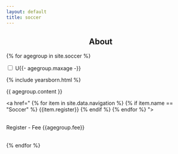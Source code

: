 ```yaml
---
layout: default
title: soccer
---
```


<center><h2>About</h2></center>

{% for agegroup in site.soccer %}

<div class="wrap-collabsible"> <input id="collapsible{{-agegroup.maxage-}}" class="toggle" type="checkbox"> <label for="collapsible{{-agegroup.maxage-}}" class="lbl-toggle">


<!---###################################################--->
<!---TITLE OF GROUP GOES HERE>>>>--->U{{- agegroup.maxage -}}
<!---###################################################--->


</label><div class="collapsible-content"><div class="content-inner">

<!--- See the file yearsborn.html in the _includes folder for the specific phrasing of this part--->


{% include yearsborn.html %}


{{ agegroup.content }}

<a href="
{% for item in site.data.navigation %}
{% if item.name == "Soccer" %}
{{item.register}}
{% endif %}
{% endfor %}
"><div class="contentInnerButton">
<br>Register - Fee {{agegroup.fee}}<br><br>
</div></a>

</div></div></div>

{% endfor %}
